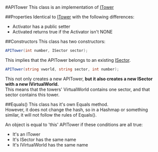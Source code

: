 #APITower
This class is an implementation of [ITower](./Interfaces/ITower.md)

##Properties
Identical to [ITower](./Interfaces/ITower.md)
with the following differences:<br>
  + Activator has a public setter<br>  
  + Activated returns true if the Activator isn't NONE<br>

##Constructors
This class has two constructors:
```csharp
APITower(int number, ISector sector);
```
This implies that the APITower belongs to an existing [ISector](./Interfaces/ISector.md).

```csharp
APITower(string vworld, string sector, int number);
```
This not only creates a new APITower, **but it also creates a new ISector with a new IVirtualWorld.**<br>
This means that the towers' VirtualWorld contains one sector, and that sector contains this tower.

##Equals()
This class has it's own Equals method.<br>
However, it does not change the hash, so in a Hashmap or something similar, it will not follow the rules of Equals().<br>

An object is equal to 'this' APITower if these conditions are all true:<br>
  <ul>
    <li>It's an ITower</li>
    <li>It's ISector has the same name</li>
    <li>It's IVirtualWorld has the same name</li>
  <ul>
